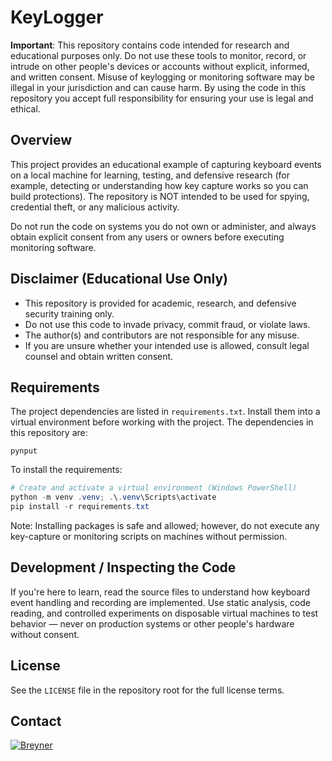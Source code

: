 # KeyLogger

**Important**: This repository contains code intended for research and educational purposes only. Do not use these tools to monitor, record, or intrude on other people's devices or accounts without explicit, informed, and written consent. Misuse of keylogging or monitoring software may be illegal in your jurisdiction and can cause harm. By using the code in this repository you accept full responsibility for ensuring your use is legal and ethical.

## Overview

This project provides an educational example of capturing keyboard events on a local machine for learning, testing, and defensive research (for example, detecting or understanding how key capture works so you can build protections). The repository is NOT intended to be used for spying, credential theft, or any malicious activity.

Do not run the code on systems you do not own or administer, and always obtain explicit consent from any users or owners before executing monitoring software.


## Disclaimer (Educational Use Only)

- This repository is provided for academic, research, and defensive security training only.
- Do not use this code to invade privacy, commit fraud, or violate laws.
- The author(s) and contributors are not responsible for any misuse.
- If you are unsure whether your intended use is allowed, consult legal counsel and obtain written consent.

## Requirements

The project dependencies are listed in `requirements.txt`. Install them into a virtual environment before working with the project. The dependencies in this repository are:

```
pynput
```

To install the requirements:

```powershell
# Create and activate a virtual environment (Windows PowerShell)
python -m venv .venv; .\.venv\Scripts\activate
pip install -r requirements.txt
```

Note: Installing packages is safe and allowed; however, do not execute any key-capture or monitoring scripts on machines without permission.

## Development / Inspecting the Code

If you're here to learn, read the source files to understand how keyboard event handling and recording are implemented. Use static analysis, code reading, and controlled experiments on disposable virtual machines to test behavior — never on production systems or other people's hardware without consent.


## License

See the `LICENSE` file in the repository root for the full license terms.

## Contact 
<a href="https://github.com/BreyMene/">
   <img src="https://contrib.rocks/image?repo=BreyMene/BreyMene" alt="Breyner" />
</a>